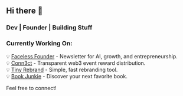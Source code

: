 ## Hi there 👋  
### Dev | Founder | Building Stuff  

### Currently Working On:  
💡 [Faceless Founder](https://facelessfounder.com?utm_source=github.com&utm_medium=about_me&utm_campaign=marius0x) - Newsletter for AI, growth, and entrepreneurship.  
💡 [Conn3ct](https://conn3ct.io?utm_source=github.com&utm_medium=about_me&utm_campaign=marius0x) - Transparent web3 event reward distribution.  
💡 [Tiny Rebrand](https://www.tinyrebrand.com?utm_source=github.com&utm_medium=about_me&utm_campaign=marius0x) - Simple, fast rebranding tool.  
💡 [Book Junkie](https://www.bookjunkie.co?utm_source=github.com&utm_medium=about_me&utm_campaign=marius0x) - Discover your next favorite book.  

Feel free to connect!

